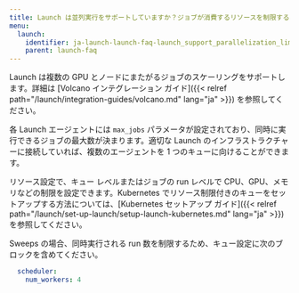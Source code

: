 ```yaml
---
title: Launch は並列実行をサポートしていますか？ジョブが消費するリソースを制限するにはどうすればよいですか？
menu:
  launch:
    identifier: ja-launch-launch-faq-launch_support_parallelization_limit_resources_consumed_job
    parent: launch-faq
---
```


Launch は複数の GPU とノードにまたがるジョブのスケーリングをサポートします。詳細は [Volcano インテグレーション ガイド]({{< relref path="/launch/integration-guides/volcano.md" lang="ja" >}}) を参照してください。

各 Launch エージェントには `max_jobs` パラメータが設定されており、同時に実行できるジョブの最大数が決まります。適切な Launch のインフラストラクチャーに接続していれば、複数のエージェントを 1 つのキューに向けることができます。

リソース設定で、キュー レベルまたはジョブの run レベルで CPU、GPU、メモリなどの制限を設定できます。Kubernetes でリソース制限付きのキューをセットアップする方法については、[Kubernetes セットアップ ガイド]({{< relref path="/launch/set-up-launch/setup-launch-kubernetes.md" lang="ja" >}}) を参照してください。

Sweeps の場合、同時実行される run 数を制限するため、キュー設定に次のブロックを含めてください。

```yaml title="キュー設定"
  scheduler:
    num_workers: 4
```